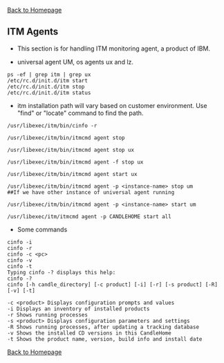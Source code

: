 [Back to Homepage](https://linuxcloudadmin.github.io)

## ITM Agents
- This section is for handling ITM monitoring agent, a product of IBM.

- universal agent UM,  os agents ux and lz.

```
ps -ef | grep itm | grep ux
/etc/rc.d/init.d/itm start
/etc/rc.d/init.d/itm stop
/etc/rc.d/init.d/itm status		
```

- itm installation path will vary based on customer environment. Use "find" or "locate" command to find the path.
	
```
/usr/libexec/itm/bin/cinfo -r

/usr/libexec/itm/bin/itmcmd agent stop

/usr/libexec/itm/bin/itmcmd agent stop ux		

/usr/libexec/itm/bin/itmcmd agent -f stop ux

/usr/libexec/itm/bin/itmcmd agent start ux

/usr/libexec/itm/bin/itmcmd agent -p <instance-name> stop um		##If we have other instance of universal agent running

/usr/libexec/itm/bin/itmcmd agent -p <instance-name> start um

/usr/libexec/itm/itmcmd agent -p CANDLEHOME start all
```

- Some commands

```
cinfo -i
cinfo -r
cinfo -c <pc>
cinfo -v
cinfo -t
Typing cinfo -? displays this help:
cinfo -?
cinfo [-h candle_directory] [-c product] [-i] [-r] [-s product] [-R] [-v] [-t]

-c <product> Displays configuration prompts and values
-i Displays an inventory of installed products
-r Shows running processes
-s <product> Displays configuration parameters and settings
-R Shows running processes, after updating a tracking database
-v Shows the installed CD versions in this CandleHome
-t Shows the product name, version, build info and install date
```


[Back to Homepage](https://linuxcloudadmin.github.io)
